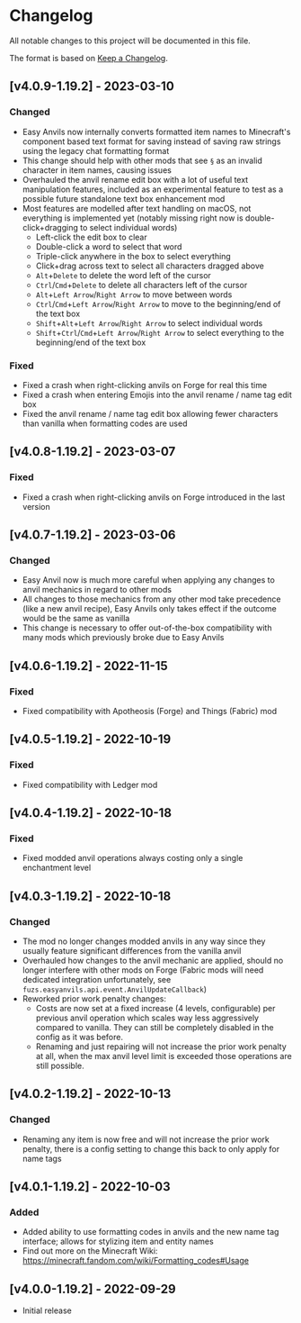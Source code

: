 # Changelog
All notable changes to this project will be documented in this file.

The format is based on [Keep a Changelog].

## [v4.0.9-1.19.2] - 2023-03-10
### Changed
- Easy Anvils now internally converts formatted item names to Minecraft's component based text format for saving instead of saving raw strings using the legacy chat formatting format
- This change should help with other mods that see `§` as an invalid character in item names, causing issues
- Overhauled the anvil rename edit box with a lot of useful text manipulation features, included as an experimental feature to test as a possible future standalone text box enhancement mod
- Most features are modelled after text handling on macOS, not everything is implemented yet (notably missing right now is double-click+dragging to select individual words)
  - Left-click the edit box to clear
  - Double-click a word to select that word
  - Triple-click anywhere in the box to select everything
  - Click+drag across text to select all characters dragged above
  - `Alt`+`Delete` to delete the word left of the cursor
  - `Ctrl`/`Cmd`+`Delete` to delete all characters left of the cursor
  - `Alt`+`Left Arrow`/`Right Arrow` to move between words
  - `Ctrl`/`Cmd`+`Left Arrow`/`Right Arrow` to move to the beginning/end of the text box
  - `Shift`+`Alt`+`Left Arrow`/`Right Arrow` to select individual words
  - `Shift`+`Ctrl`/`Cmd`+`Left Arrow`/`Right Arrow` to select everything to the beginning/end of the text box
### Fixed
- Fixed a crash when right-clicking anvils on Forge for real this time
- Fixed a crash when entering Emojis into the anvil rename / name tag edit box
- Fixed the anvil rename / name tag edit box allowing fewer characters than vanilla when formatting codes are used

## [v4.0.8-1.19.2] - 2023-03-07
### Fixed
- Fixed a crash when right-clicking anvils on Forge introduced in the last version

## [v4.0.7-1.19.2] - 2023-03-06
### Changed
- Easy Anvil now is much more careful when applying any changes to anvil mechanics in regard to other mods
- All changes to those mechanics from any other mod take precedence (like a new anvil recipe), Easy Anvils only takes effect if the outcome would be the same as vanilla
- This change is necessary to offer out-of-the-box compatibility with many mods which previously broke due to Easy Anvils

## [v4.0.6-1.19.2] - 2022-11-15
### Fixed
- Fixed compatibility with Apotheosis (Forge) and Things (Fabric) mod

## [v4.0.5-1.19.2] - 2022-10-19
### Fixed
- Fixed compatibility with Ledger mod

## [v4.0.4-1.19.2] - 2022-10-18
### Fixed
- Fixed modded anvil operations always costing only a single enchantment level

## [v4.0.3-1.19.2] - 2022-10-18
### Changed
- The mod no longer changes modded anvils in any way since they usually feature significant differences from the vanilla anvil
- Overhauled how changes to the anvil mechanic are applied, should no longer interfere with other mods on Forge (Fabric mods will need dedicated integration unfortunately, see `fuzs.easyanvils.api.event.AnvilUpdateCallback`)
- Reworked prior work penalty changes:
  - Costs are now set at a fixed increase (4 levels, configurable) per previous anvil operation which scales way less aggressively compared to vanilla. They can still be completely disabled in the config as it was before.
  - Renaming and just repairing will not increase the prior work penalty at all, when the max anvil level limit is exceeded those operations are still possible.

## [v4.0.2-1.19.2] - 2022-10-13
### Changed
- Renaming any item is now free and will not increase the prior work penalty, there is a config setting to change this back to only apply for name tags

## [v4.0.1-1.19.2] - 2022-10-03
### Added
- Added ability to use formatting codes in anvils and the new name tag interface; allows for stylizing item and entity names
- Find out more on the Minecraft Wiki: https://minecraft.fandom.com/wiki/Formatting_codes#Usage

## [v4.0.0-1.19.2] - 2022-09-29
- Initial release

[Keep a Changelog]: https://keepachangelog.com/en/1.0.0/

